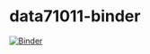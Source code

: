 # data71011-binder
[![Binder](https://mybinder.org/badge_logo.svg)](https://mybinder.org/v2/gh/hxt0917/data71011-binder/HEAD)
